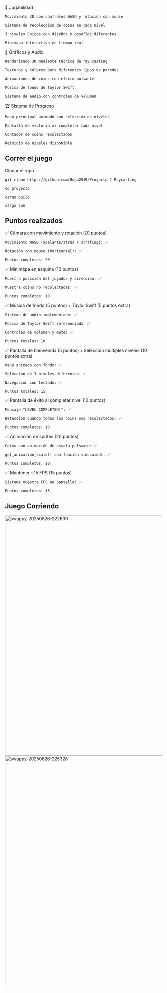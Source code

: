 🎯 Jugabilidad

    Movimiento 3D con controles WASD y rotación con mouse

    Sistema de recolección de coins en cada nivel

    3 niveles únicos con diseños y desafíos diferentes

    Minimapa interactivo en tiempo real

🎨 Gráficos y Audio

    Renderizado 3D mediante técnica de ray casting

    Texturas y colores para diferentes tipos de paredes

    Animaciones de coins con efecto pulsante

    Música de fondo de Taylor Swift

    Sistema de audio con controles de volumen

🏆 Sistema de Progreso

    Menú principal animado con selección de niveles

    Pantalla de victoria al completar cada nivel

    Contador de coins recolectados

    Reinicio de niveles disponible

## Correr el juego

Clonar el repo
```
git clone https://github.com/Hugo2049/Proyecto-1-Raycasting

cd proyecto

cargo build

cargo run

```

## Puntos realizados

✅ Cámara con movimiento y rotación (20 puntos)

    Movimiento WASD (adelante/atrás + strafing): ✅

    Rotación con mouse (horizontal): ✅

    Puntos completos: 20

✅ Minimapa en esquina (10 puntos)

    Muestra posición del jugador y dirección: ✅

    Muestra coins no recolectadas: ✅

    Puntos completos: 10

✅ Música de fondo (5 puntos) + Taylor Swift (5 puntos extra)

    Sistema de audio implementado: ✅

    Música de Taylor Swift referenciada: ✅

    Controles de volumen y mute: ✅

    Puntos totales: 10

✅ Pantalla de bienvenida (5 puntos) + Selección múltiples niveles (10 puntos extra)

    Menú animado con fondo: ✅

    Selección de 3 niveles diferentes: ✅

    Navegación con teclado: ✅

    Puntos totales: 15

✅ Pantalla de éxito al completar nivel (10 puntos)

    Mensaje "LEVEL COMPLETED!": ✅

    Detección cuando todos los coins son recolectados: ✅

    Puntos completos: 10

✅ Animación de sprites (20 puntos)

    Coins con animación de escala pulsante: ✅

    get_animation_scale() con función sinusoidal: ✅

    Puntos completos: 20

✅ Mantener ~15 FPS (15 puntos)

    Sistema muestra FPS en pantalla: ✅

    Puntos completos: 15



## Juego Corriendo

<img width="1031" height="770" alt="swappy-20250826-222639" src="https://github.com/user-attachments/assets/27a82432-dd1e-4438-ae24-67aa3822c852" />

<img width="1017" height="746" alt="swappy-20250826-225328" src="https://github.com/user-attachments/assets/d1d8b85a-98fc-4dae-bd27-36cd9e4c9bb3" />





